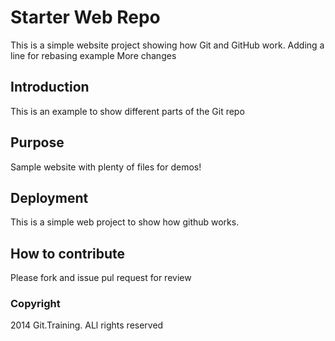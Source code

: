# Starter Web Repo

This is a simple website project showing how Git and GitHub work.
 Adding a line for rebasing example
 More changes

## Introduction
This is an example to show different parts of the Git repo

## Purpose

Sample website with plenty of files for demos!

## Deployment
This is a simple web project to show how github works.

## How to contribute
Please fork and issue pul request for review

### Copyright 

2014 Git.Training. ALl rights reserved